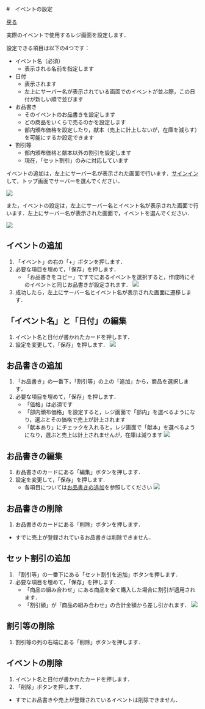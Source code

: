 #　イベントの設定

[戻る](index.md)

実際のイベントで使用するレジ画面を設定します．

設定できる項目は以下の4つです：
- イベント名（必須）
  - 表示される名前を指定します
- 日付
  - 表示されます
  - 左上にサーバー名が表示されている画面でのイベントが並ぶ際，この日付が新しい順で並びます
- お品書き
  - そのイベントのお品書きを設定します
  - どの商品をいくらで売るのかを設定します
  - 部内頒布価格を設定したり，献本（売上に計上しないが，在庫を減らす）を可能にするか設定できます
- 割引等
  - 部内頒布価格と献本以外の割引を設定します
  - 現在，「セット割引」のみに対応しています

イベントの追加は，左上にサーバー名が表示された画面で行います．[サインイン](signin.md)して，トップ画面でサーバーを選んでください．

![](guild.jpg)

また，イベントの設定は，左上にサーバー名とイベント名が表示された画面で行います．左上にサーバー名が表示された画面で，イベントを選んでください．

![](event.jpg)

## イベントの追加

1.  「イベント」の右の「+」ボタンを押します．
1.  必要な項目を埋めて，「保存」を押します．
    - 「お品書きをコピー」ですでにあるイベントを選択すると，作成時にそのイベントと同じお品書きが設定されます．
    ![](create-event.jpg)
1.  成功したら，左上にサーバー名とイベント名が表示された画面に遷移します．

## 「イベント名」と「日付」の編集

1.  イベント名と日付が書かれたカードを押します．
1.  設定を変更して，「保存」を押します．
    ![](edit-event.jpg)

## お品書きの追加

1.  「お品書き」の一番下，「割引等」の上の「追加」から，商品を選択します．
1.  必要な項目を埋めて，「保存」を押します．
    - 「価格」は必須です
    - 「部内頒布価格」を設定すると，レジ画面で「部内」を選べるようになり，選ぶとその価格で売上が計上されます
    - 「献本あり」にチェックを入れると，レジ画面で「献本」を選べるようになり，選ぶと売上は計上されませんが，在庫は減ります
    ![](create-display.jpg)

## お品書きの編集

1.  お品書きのカードにある「編集」ボタンを押します．
1.  設定を変更して，「保存」を押します．
    - 各項目については[お品書きの追加](#お品書きの追加)を参照してください
    ![](edit-display.jpg)

## お品書きの削除

1.  お品書きのカードにある「削除」ボタンを押します．

- すでに売上が登録されているお品書きは削除できません．

## セット割引の追加

1.  「割引等」の一番下にある「セット割引を追加」ボタンを押します．
1.  必要な項目を埋めて，「保存」を押します．
    - 「商品の組み合わせ」にある商品を全て購入した場合に割引が適用されます．
    - 「割引額」が「商品の組み合わせ」の合計金額から差し引かれます．
    ![](create-discount.jpg)

## 割引等の削除

1.  割引等の列の右端にある「削除」ボタンを押します．

## イベントの削除

1.  イベント名と日付が書かれたカードを押します．
1.  「削除」ボタンを押します．

- すでにお品書きや売上が登録されているイベントは削除できません．
